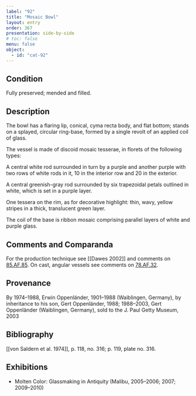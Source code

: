 ```yaml
---
label: "92"
title: "Mosaic Bowl"
layout: entry
order: 367
presentation: side-by-side
# toc: false
menu: false
object:
  - id: "cat-92"
---
```


## Condition

Fully preserved; mended and filled.

## Description

The bowl has a flaring lip, conical, cyma recta body, and flat bottom; stands on a splayed, circular ring-base, formed by a single revolt of an applied coil of glass.

The vessel is made of discoid mosaic tesserae, in florets of the following types:

A central white rod surrounded in turn by a purple and another purple with two rows of white rods in it, 10 in the interior row and 20 in the exterior.

A central greenish-gray rod surrounded by six trapezoidal petals outlined in white, which is set in a purple layer.

One tessera on the rim, as for decorative highlight: thin, wavy, yellow stripes in a thick, translucent green layer.

The coil of the base is ribbon mosaic comprising parallel layers of white and purple glass.

## Comments and Comparanda

For the production technique see [[Dawes 2002]] and comments on [85.AF.85](#num). On cast, angular vessels see comments on [78.AF.32](#cat).

## Provenance

By 1974–1988, Erwin Oppenländer, 1901–1988 (Waiblingen, Germany), by inheritance to his son, Gert Oppenländer, 1988; 1988–2003, Gert Oppenländer (Waiblingen, Germany), sold to the J. Paul Getty Museum, 2003

## Bibliography

[[von Saldern et al. 1974]], p. 118, no. 316; p. 119, plate no. 316.

## Exhibitions

-   Molten Color: Glassmaking in Antiquity (Malibu, 2005–2006; 2007; 2009–2010)